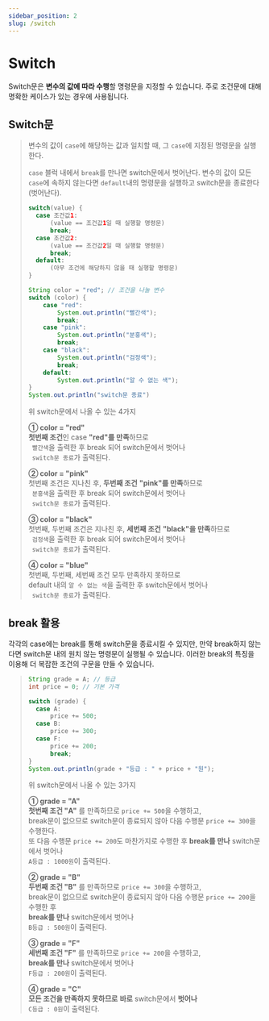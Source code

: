 ```yaml
---
sidebar_position: 2
slug: /switch
---
```

# Switch

Switch문은 **변수의 값에 따라 수행**할 명령문을 지정할 수 있습니다.
주로 조건문에 대해 명확한 케이스가 있는 경우에 사용됩니다.

## Switch문

> 변수의 값이 `case`에 해당하는 값과 일치할 때, 그 `case`에 지정된 명령문을 실행한다.
> 
> `case` 블럭 내에서 `break`를 만나면 switch문에서 벗어난다.
> 변수의 값이 모든 `case`에 속하지 않는다면 `default`내의 명령문을 실행하고 switch문을 종료한다(벗어난다).
> 
> ```java
> switch(value) {
>   case 조건값1:
>       (value == 조건값1일 때 실행할 명령문)
>       break;
>   case 조건값2:
>       (value == 조건값2일 때 실행할 명령문)
>       break;
>   default:
>       (아무 조건에 해당하지 않을 때 실행할 명령문)
> }
>```
> ```java
> String color = "red"; // 조건을 나눌 변수
> switch (color) { 
>     case "red":
>         System.out.println("빨간색");
>         break;
>     case "pink":
>         System.out.println("분홍색");
>         break;
>     case "black":
>         System.out.println("검정색");
>         break;
>     default:
>         System.out.println("알 수 없는 색");
> }
> System.out.println("switch문 종료")
> ```
> 
> 위 switch문에서 나올 수 있는 4가지 
> 
> **① color = "red"** \
> **첫번째 조건**인 case **"red"를 만족**하므로 \
> `  빨간색 `을 출력한 후 break 되어 switch문에서 벗어나 \
>  ` switch문 종료`가 출력된다.
> 
> **② color = "pink"** \
> 첫번째 조건은 지나친 후, **두번째 조건** **"pink"를 만족**하므로 \
> `  분홍색 `을 출력한 후 break 되어 switch문에서 벗어나 \
>  ` switch문 종료`가 출력된다.
> 
> **③ color = "black"** \
> 첫번째, 두번째 조건은 지나친 후, **세번째 조건** **"black"을 만족**하므로 \
> `  검정색 `을 출력한 후 break 되어 switch문에서 벗어나 \
>  ` switch문 종료`가 출력된다.
> 
> **④ color = "blue"** \
> 첫번째, 두번째, 세번째 조건 모두 만족하지 못하므로 \
> default 내의 `알 수 없는 색`을 출력한 후 switch문에서 벗어나 \
>  ` switch문 종료`가 출력된다.


## break 활용
각각의 case에는 break를 통해 switch문을 종료시킬 수 있지만,
만약 break하지 않는다면 switch문 내의 원치 않는 명령문이 실행될 수 있습니다.
이러한 break의 특징을 이용해 더 복잡한 조건의 구문을 만들 수 있습니다.

> 
> ```java
> String grade = A; // 등급
> int price = 0; // 기본 가격
> 
> switch (grade) {
>   case A:
>       price += 500;
>   case B:
>       price += 300;
>   case F:
>       price += 200;
>       break;
> }
> System.out.println(grade + "등급 : " + price + "원");
>```
> 
> 위 switch문에서 나올 수 있는 3가지
>
> **① grade = "A"** \
> **첫번째 조건 "A"** 를 만족하므로 `price += 500`을 수행하고, \
> break문이 없으므로 switch문이 종료되지 않아 다음 수행문 `price += 300`을 수행한다. \
> 또 다음 수행문 `price += 200`도 마찬가지로 수행한 후 **break를 만나** switch문에서 벗어나 \
>  ` A등급 : 1000원 `이 출력된다.
>
> **② grade = "B"** \
> **두번째 조건 "B"** 를 만족하므로 `price += 300`을 수행하고, \
> break문이 없으므로 switch문이 종료되지 않아 다음 수행문 `price += 200`을 수행한 후 \
> **break를 만나** switch문에서 벗어나 \
> ` B등급 : 500원 `이 출력된다.
>
> **③ grade = "F"** \
> **세번째 조건 "F"** 를 만족하므로 `price += 200`을 수행하고, \
> **break를 만나** switch문에서 벗어나 \
> ` F등급 : 200원 `이 출력된다.
>
> **④ grade = "C"** \
> **모든 조건을 만족하지 못하므로** 
> **바로** switch문에서 **벗어나** \
> ` C등급 : 0원 `이 출력된다.